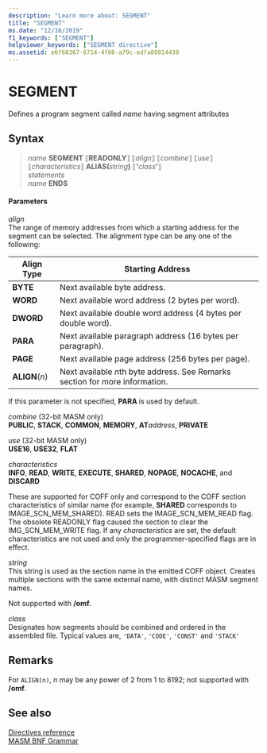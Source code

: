 ```yaml
---
description: "Learn more about: SEGMENT"
title: "SEGMENT"
ms.date: "12/16/2019"
f1_keywords: ["SEGMENT"]
helpviewer_keywords: ["SEGMENT directive"]
ms.assetid: e6f68367-6714-4f06-a79c-edfa88014430
---
```

# SEGMENT

Defines a program segment called *name* having segment attributes

## Syntax

> *name* **SEGMENT** ⟦**READONLY**⟧ ⟦*align*⟧ ⟦*combine*⟧ ⟦*use*⟧ ⟦*characteristics*⟧ **ALIAS(**_string_**)** ⟦__'__*class*__'__⟧\
> *statements*\
> *name* **ENDS**

#### Parameters

*align*\
The range of memory addresses from which a starting address for the segment can be selected. The alignment type can be any one of the following:

|Align Type|Starting Address|
|----------------|----------------------|
|**BYTE**|Next available byte address.|
|**WORD**|Next available word address (2 bytes per word).|
|**DWORD**|Next available double word address (4 bytes per double word).|
|**PARA**|Next available paragraph address (16 bytes per paragraph).|
|**PAGE**|Next available page address (256 bytes per page).|
|**ALIGN**(*n*)|Next available *n*th byte address. See Remarks section for more information.|

If this parameter is not specified, **PARA** is used by default.

*combine* (32-bit MASM only)\
**PUBLIC**, **STACK**, **COMMON**, **MEMORY**, **AT**<em>address</em>, **PRIVATE**

*use* (32-bit MASM only)\
**USE16**, **USE32**, **FLAT**

*characteristics*\
**INFO**, **READ**, **WRITE**, **EXECUTE**, **SHARED**, **NOPAGE**, **NOCACHE**, and **DISCARD**

These are supported for COFF only and correspond to the COFF section characteristics of similar name (for example, **SHARED** corresponds to IMAGE_SCN_MEM_SHARED). READ sets the IMAGE_SCN_MEM_READ flag. The obsolete READONLY flag caused the section to clear the IMG_SCN_MEM_WRITE flag. If any *characteristics* are set, the default characteristics are not used and only the programmer-specified flags are in effect.

_string_\
This string is used as the section name in the emitted COFF object.  Creates multiple sections with the same external name, with distinct MASM segment names.

Not supported with **/omf**.

*class*\
Designates how segments should be combined and ordered in the assembled file. Typical values are, `'DATA'`, `'CODE'`, `'CONST'` and `'STACK'`

## Remarks

For `ALIGN(n)`, *n* may be any power of 2 from 1 to 8192; not supported with **/omf**.

## See also

[Directives reference](directives-reference.md)\
[MASM BNF Grammar](masm-bnf-grammar.md)
